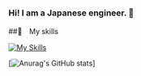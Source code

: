 ### Hi! I am a Japanese engineer. 👋

##🌱　My skills

[![My Skills](https://skillicons.dev/icons?i=java,rust,react,ts,js,html,css,mysql,postgres)](https://skillicons.dev)

[![Anurag's GitHub stats](https://github-readme-stats.vercel.app/api?username=masatonara83&show_icons=true&theme=radical)]

<!--
**masatonara83/masatonara83** is a ✨ _special_ ✨ repository because its `README.md` (this file) appears on your GitHub profile.

Here are some ideas to get you started:

- 🔭 I’m currently working on ...
- 🌱 I’m currently learning ...
- 👯 I’m looking to collaborate on ...
- 🤔 I’m looking for help with ...
- 💬 Ask me about ...
- 📫 How to reach me: ...
- 😄 Pronouns: ...
- ⚡ Fun fact: ...
-->
